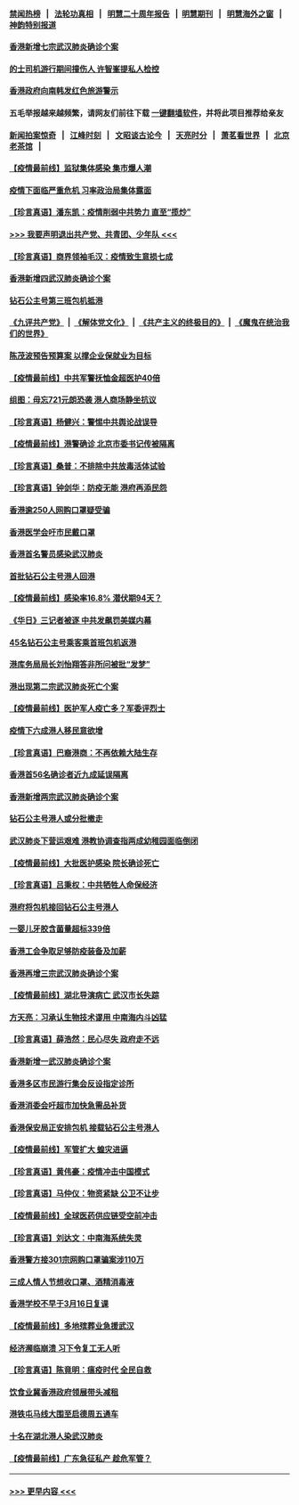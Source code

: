 #### [禁闻热榜](热点新闻.md?=0)  &nbsp;&nbsp;|&nbsp;&nbsp; [法轮功真相](https://github.com/gfw-breaker/truth/blob/master/README.md?=0) &nbsp;&nbsp;|&nbsp;&nbsp; [明慧二十周年报告](https://github.com/gfw-breaker/mh-reports/blob/master/README.md?=0) &nbsp;&nbsp;|&nbsp;&nbsp;[明慧期刊](https://github.com/gfw-breaker/mh-qikan) &nbsp;&nbsp;|&nbsp;&nbsp; [明慧海外之窗](https://github.com/gfw-breaker/mh-news/blob/master/README.md?=0) &nbsp;&nbsp;|&nbsp;&nbsp; [神韵特别报道](https://github.com/gfw-breaker/mh-news/blob/master/shenyun.md?=0)
#### [香港新增七宗武汉肺炎确诊个案](../pages/nsc415/n11893498.md?t=02251631) 
#### [的士司机游行期间撞伤人 许智峯提私人检控](../pages/nsc415/n11893483.md?t=02251631) 
#### [香港政府向南韩发红色旅游警示](../pages/nsc415/n11893398.md?t=02251631) 
#### 五毛举报越来越频繁，请网友们前往下载 [一键翻墙软件](https://github.com/gfw-breaker/ssr-accounts)，并将此项目推荐给亲友
#### [新闻拍案惊奇](https://github.com/gfw-breaker/banned-news/blob/master/pages/link4.md) &nbsp;&nbsp;|&nbsp;&nbsp; [江峰时刻](https://github.com/gfw-breaker/banned-news/blob/master/pages/link4.md) &nbsp;&nbsp;|&nbsp;&nbsp; [文昭谈古论今](https://github.com/gfw-breaker/banned-news/blob/master/pages/link4.md) &nbsp;&nbsp;|&nbsp;&nbsp; [天亮时分](https://github.com/gfw-breaker/banned-news/blob/master/pages/link4.md) &nbsp;&nbsp;|&nbsp;&nbsp; [萧茗看世界](https://github.com/gfw-breaker/banned-news/blob/master/pages/link4.md) &nbsp;&nbsp;|&nbsp;&nbsp; [北京老茶馆](https://github.com/gfw-breaker/banned-news/blob/master/pages/link4.md) &nbsp;&nbsp;|&nbsp;&nbsp; 
#### [【疫情最前线】监狱集体感染 集市爆人潮](../pages/nsc415/n11893181.md?t=02251631) 
#### [疫情下面临严重危机  习率政治局集体露面](../pages/nsc415/n11893305.md?t=02251631) 
#### [【珍言真语】潘东凯：疫情削弱中共势力 直至“揽炒”](../pages/nsc415/n11892866.md?t=02251631) 
#### [>>> 我要声明退出共产党、共青团、少年队 <<<](https://github.com/begood0513/goodnews/blob/master/quit/letter.md) 
#### [【珍言真语】商界领袖毛汉：疫情致生意损七成](../pages/nsc415/n11890348.md?t=02251631) 
#### [香港新增四武汉肺炎确诊个案](../pages/nsc415/n11890610.md?t=02251631) 
#### [钻石公主号第三班包机抵港](../pages/nsc415/n11890645.md?t=02251631) 
#### [《九评共产党》](https://github.com/begood0513/9ping.md/blob/master/README.md) &nbsp;|&nbsp; [《解体党文化》](../../../../jtdwh.md/blob/master/README.md)  &nbsp;|&nbsp; [《共产主义的终极目的》](../../../../gczydzjmd.md/blob/master/README.md) &nbsp;|&nbsp; [《魔鬼在统治我们的世界》](../../../../mgztzwmdsj.md/blob/master/README.md) 
#### [陈茂波预告预算案 以撑企业保就业为目标](../pages/nsc415/n11890574.md?t=02251631) 
#### [【疫情最前线】中共军警抚恤金超医护40倍](../pages/nsc415/n11890458.md?t=02251631) 
#### [组图：毋忘721元朗恐袭 港人商场静坐抗议](../pages/nsc415/n11876882.md?t=02251631) 
#### [【珍言真语】杨健兴：警惕中共舆论战误导](../pages/nsc415/n11888131.md?t=02251631) 
#### [【疫情最前线】港警确诊 北京市委书记传被隔离](../pages/nsc415/n11886872.md?t=02251631) 
#### [【珍言真语】桑普：不排除中共放毒活体试验](../pages/nsc415/n11886832.md?t=02251631) 
#### [【珍言真语】钟剑华：防疫无能 港府再添民怨](../pages/nsc415/n11884504.md?t=02251631) 
#### [香港逾250人网购口罩疑受骗](../pages/nsc415/n11884388.md?t=02251631) 
#### [香港医学会吁市民戴口罩](../pages/nsc415/n11884367.md?t=02251631) 
#### [香港首名警员感染武汉肺炎](../pages/nsc415/n11884357.md?t=02251631) 
#### [首批钻石公主号港人回港](../pages/nsc415/n11884333.md?t=02251631) 
#### [【疫情最前线】感染率16.8% 潜伏期94天？](../pages/nsc415/n11884256.md?t=02251631) 
#### [《华日》三记者被逐 中共发飙罚美媒内幕](../pages/nsc415/n11884184.md?t=02251631) 
#### [45名钻石公主号乘客乘首班包机返港](../pages/nsc415/n11881770.md?t=02251631) 
#### [港库务局局长刘怡翔答非所问被批“发梦”](../pages/nsc415/n11881752.md?t=02251631) 
#### [港出现第二宗武汉肺炎死亡个案](../pages/nsc415/n11881736.md?t=02251631) 
#### [【疫情最前线】医护军人疫亡多？军委评烈士](../pages/nsc415/n11881655.md?t=02251631) 
#### [疫情下六成港人移民意欲增](../pages/nsc415/n11881699.md?t=02251631) 
#### [【珍言真语】巴裔港商：不再依赖大陆生存](../pages/nsc415/n11881126.md?t=02251631) 
#### [香港首56名确诊者近九成延误隔离](../pages/nsc415/n11879079.md?t=02251631) 
#### [香港新增两宗武汉肺炎确诊个案](../pages/nsc415/n11879064.md?t=02251631) 
#### [钻石公主号港人或分批撤走](../pages/nsc415/n11879029.md?t=02251631) 
#### [武汉肺炎下营运艰难 港教协调查指两成幼稚园面临倒闭](../pages/nsc415/n11878989.md?t=02251631) 
#### [【疫情最前线】大批医护感染 院长确诊死亡](../pages/nsc415/n11878595.md?t=02251631) 
#### [【珍言真语】吕秉权：中共牺牲人命保经济](../pages/nsc415/n11878390.md?t=02251631) 
#### [港府将包机接回钻石公主号港人](../pages/nsc415/n11876352.md?t=02251631) 
#### [一婴儿牙胶含菌量超标339倍](../pages/nsc415/n11876336.md?t=02251631) 
#### [香港工会争取足够防疫装备及加薪](../pages/nsc415/n11876313.md?t=02251631) 
#### [香港再增三宗武汉肺炎确诊个案](../pages/nsc415/n11876297.md?t=02251631) 
#### [【疫情最前线】湖北导演病亡 武汉市长失踪](../pages/nsc415/n11876272.md?t=02251631) 
#### [方天亮：习承认生物技术谬用 中南海内斗凶猛](../pages/nsc415/n11873679.md?t=02251631) 
#### [【珍言真语】薛浩然：民心尽失 政府走不远](../pages/nsc415/n11875838.md?t=02251631) 
#### [香港新增一武汉肺炎确诊个案](../pages/nsc415/n11874044.md?t=02251631) 
#### [香港多区市民游行集会反设指定诊所](../pages/nsc415/n11874017.md?t=02251631) 
#### [香港消委会吁超市加快急需品补货](../pages/nsc415/n11874003.md?t=02251631) 
#### [香港保安局正安排包机 接载钻石公主号港人](../pages/nsc415/n11873932.md?t=02251631) 
#### [【疫情最前线】军管扩大 蝗灾进逼](../pages/nsc415/n11873780.md?t=02251631) 
#### [【珍言真语】黄伟豪：疫情冲击中国模式](../pages/nsc415/n11873482.md?t=02251631) 
#### [【珍言真语】马仲仪：物资紧缺 公卫不让步](../pages/nsc415/n11872315.md?t=02251631) 
#### [【疫情最前线】全球医药供应链受空前冲击](../pages/nsc415/n11869614.md?t=02251631) 
#### [【珍言真语】刘达文：中南海系统失灵](../pages/nsc415/n11869465.md?t=02251631) 
#### [香港警方接301宗网购口罩骗案涉110万](../pages/nsc415/n11867572.md?t=02251631) 
#### [三成人情人节想收口罩、酒精消毒液](../pages/nsc415/n11867523.md?t=02251631) 
#### [香港学校不早于3月16日复课](../pages/nsc415/n11867498.md?t=02251631) 
#### [【疫情最前线】多地殡葬业急援武汉](../pages/nsc415/n11866914.md?t=02251631) 
#### [经济濒临崩溃 习下令复工无人听](../pages/nsc415/n11867269.md?t=02251631) 
#### [【珍言真语】陈竟明：瘟疫时代 全民自救](../pages/nsc415/n11866765.md?t=02251631) 
#### [饮食业冀香港政府领展带头减租](../pages/nsc415/n11864876.md?t=02251631) 
#### [港铁屯马线大围至启德周五通车](../pages/nsc415/n11864842.md?t=02251631) 
#### [十名在湖北港人染武汉肺炎](../pages/nsc415/n11864807.md?t=02251631) 
#### [【疫情最前线】广东急征私产 趁危军管？](../pages/nsc415/n11864205.md?t=02251631) 

----
#### [ >>> 更早内容 <<< ](../indexes/nsc415-earlier.md)
